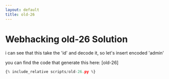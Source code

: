 ```yaml
---
layout: default
title: old-26
---
```


# Webhacking old-26 Solution

i can see that this take the 'id' and decode it, so let's insert encoded 'admin'

you can find the code that generate this here: [old-26]
```scripts/old-26.py
{% include_relative scripts/old-26.py %}
```



